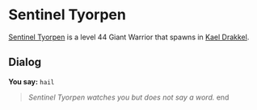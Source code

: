 # Sentinel Tyorpen



[Sentinel Tyorpen](/npc/113058) is a level 44 Giant Warrior that spawns in [Kael Drakkel](/zone/113).



## Dialog

**You say:** `hail`



>*Sentinel Tyorpen watches you but does not say a word.*
end
